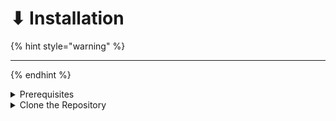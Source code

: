 # ⬇ Installation

{% hint style="warning" %}
****
{% endhint %}

<details>

<summary>Prerequisites</summary>

**Required:**

* libdl - This is used for dynamic loading. It should be part of your core OS
* libz In package zlib. It should be part of your core OS

**You may want and/or need:**

* libmagic (in Package: libmagic-dev )
* Berkeley DB (in Package: libdb-dev)

</details>

<details>

<summary>Clone the Repository</summary>

Run the following command in your terminal

```bash
$ git clone https://github.com/re-Isearch/re-Isearch.git
```

</details>
